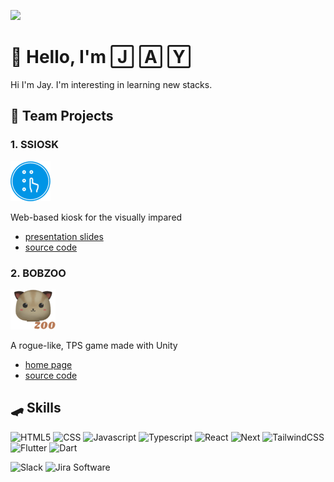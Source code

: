 ![](https://komarev.com/ghpvc/?username=sweetandsourkiss&color=3498db)

# 👋 Hello, I'm 🄹 🄰 🅈

Hi I'm Jay. I'm interesting in learning new stacks.

## 🔭 Team Projects

### 1. SSIOSK

![ssiosk-logo](images/ssiosk-logo.png)

Web-based kiosk for the visually impared

- [presentation slides](https://innovative-spice-010.notion.site/SSIOSK_PPT-1c8a59eb474d802e9f82db91abf522e0?pvs=74)
- [source code](https://github.com/sweetandsourkiss/ssiosk)

### 2. BOBZOO

![bobzoo-logo](images/bobzoo-logo.png)

A rogue-like, TPS game made with Unity

- [home page](https://bob-zoo.vercel.app/)
- [source code](https://github.com/sweetandsourkiss/bob-zoo)

## 🛹 Skills

![HTML5](https://img.shields.io/badge/-HTML5-535c68?style=flat&logo=html5)
![CSS](https://img.shields.io/badge/-CSS-535c68?style=flat&logo=css3&logoColor=1572B6)
![Javascript](https://img.shields.io/badge/-Javascript-535c68?style=flat&logo=javascript)
![Typescript](https://img.shields.io/badge/-Typescript-535c68?style=flat&logo=typescript)
![React](https://img.shields.io/badge/-React-535c68?style=flat&logo=react)
![Next](https://img.shields.io/badge/-Next-535c68?style=flat&logo=nextdotjs&logoColor=000000)
![TailwindCSS](https://img.shields.io/badge/-TailwindCSS-535c68?style=flat&logo=tailwindcss)
![Flutter](https://img.shields.io/badge/-Flutter-535c68?style=flat&logo=flutter&logoColor=02569B)
![Dart](https://img.shields.io/badge/-Dart-535c68?style=flat&logo=dart&logoColor=0175C2)

![Slack](https://img.shields.io/badge/-slack-535c68?style=flat&logo=slack&logoColor=4A154B)
![Jira Software](https://img.shields.io/badge/-Jira_Software-535c68?style=flat&logo=jirasoftware&logoColor=0052CC)

<!--
![Unity](https://img.shields.io/badge/-Unity-535c68?style=flat&logo=unity)
![Figma](https://img.shields.io/badge/-figma-535c68?style=flat&logo=figma&logoColor=F24E1E)
![Stripe](https://img.shields.io/badge/-Stripe-535c68?style=flat&logo=stripe&logoColor=008CDD)
![Prisma](https://img.shields.io/badge/-Prisma-535c68?style=flat&logo=prisma&logoColor=2D3748)
![Firebase](https://img.shields.io/badge/-Firebase-535c68?style=flat&logo=firebase&logoColor=FFCA28)
![Notion](https://img.shields.io/badge/-Notion-535c68?style=flat&logo=notion&logoColor=000000)
-->

<!--
**sweetandsourkiss/sweetandsourkiss** is a ✨ _special_ ✨ repository because its `README.md` (this file) appears on your GitHub profile.

Here are some ideas to get you started:

- 🔭 I’m currently working on ...
- 🌱 I’m currently learning ...
- 👯 I’m looking to collaborate on ...
- 🤔 I’m looking for help with ...
- 💬 Ask me about ...
- 📫 How to reach me: ...
- 😄 Pronouns: ...
- ⚡ Fun fact: ...
-->
